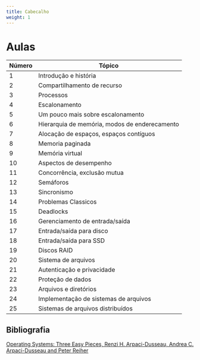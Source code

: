 ```yaml
---
title: Cabecalho
weight: 1
---
```


# Aulas

| Número | Tópico   |
|--------|------------------------|
| 1      | Introdução e história    | 
| 2      | Compartilhamento de recurso
| 3      | Processos                 |
| 4      | Escalonamento             |
| 5      | Um pouco mais sobre escalonamento |
| 6      | Hierarquia de memória, modos de enderecamento | 
| 7      | Alocação de espaços, espaços contíguos | 
| 8      | Memoria paginada          | 
| 9      | Memória virtual           | 
| 10     | Aspectos de desempenho    |                    
| 11     | Concorrência, exclusão mutua|                  
| 12     | Semáforos                |                     
| 13     | Sincronismo              |                     
| 14     | Problemas Classicos      |                     
| 15     | Deadlocks                 |                    
| 16     | Gerenciamento de entrada/saída   |             
| 17     | Entrada/saída para disco    |                  
| 18     | Entrada/saída para SSD     |                   
| 19     | Discos RAID                |                   
| 20     | Sistema de arquivos       |                    
| 21     | Autenticação e privacidade|                    
| 22     | Proteção de dados         |                    
| 23     | Arquivos e diretórios    |                     
| 24     | Implementação de sistemas de arquivos| 
| 25     | Sistemas de arquivos distribuídos | 

## Bibliografia
[Operating Systems: Three Easy Pieces, Renzi H. Arpaci-Dusseau, Andrea C. Arpaci-Dusseau and Peter Reiher](../cs-common-private-files/Books/Operational-Systems-Three-Easy-Pieces.pdf)

